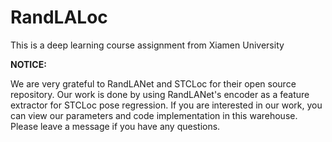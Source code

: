 # RandLALoc
This is a deep learning course assignment from Xiamen University

**NOTICE:**


We are very grateful to RandLANet and STCLoc for their open source repository.
Our work is done by using RandLANet's encoder as a feature extractor for STCLoc pose regression.
If you are interested in our work, you can view our parameters and code implementation in this warehouse.
Please leave a message if you have any questions.
